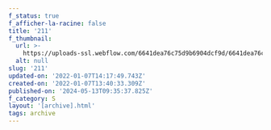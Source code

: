 ```yaml
---
f_status: true
f_afficher-la-racine: false
title: '211'
f_thumbnail:
  url: >-
    https://uploads-ssl.webflow.com/6641dea76c75d9b6904dcf9d/6641dea76c75d9b6904dd353_211.jpg
  alt: null
slug: '211'
updated-on: '2022-01-07T14:17:49.743Z'
created-on: '2022-01-07T13:40:33.309Z'
published-on: '2024-05-13T09:35:37.825Z'
f_category: S
layout: '[archive].html'
tags: archive
---
```



